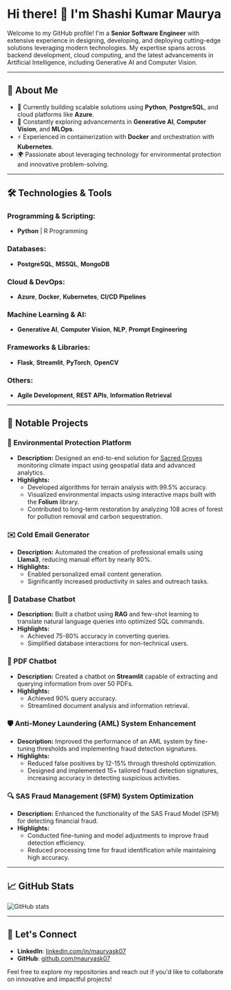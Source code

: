 # Hi there! 👋 I'm Shashi Kumar Maurya

Welcome to my GitHub profile! I'm a **Senior Software Engineer** with extensive experience in designing, developing, and deploying cutting-edge solutions leveraging modern technologies. My expertise spans across backend development, cloud computing, and the latest advancements in Artificial Intelligence, including Generative AI and Computer Vision.

---

## 🚀 About Me

- 🔭 Currently building scalable solutions using **Python**, **PostgreSQL**, and cloud platforms like **Azure**.
- 🌱 Constantly exploring advancements in **Generative AI**, **Computer Vision**, and **MLOps**.
- ⚡ Experienced in containerization with **Docker** and orchestration with **Kubernetes**.
- 🌍 Passionate about leveraging technology for environmental protection and innovative problem-solving.

---

## 🛠️ Technologies & Tools

### Programming & Scripting:
- **Python** | R Programming

### Databases:
- **PostgreSQL**, **MSSQL**, **MongoDB**

### Cloud & DevOps:
- **Azure**, **Docker**, **Kubernetes**, **CI/CD Pipelines**

### Machine Learning & AI:
- **Generative AI**, **Computer Vision**, **NLP**, **Prompt Engineering**

### Frameworks & Libraries:
- **Flask**, **Streamlit**, **PyTorch**, **OpenCV**

### Others:
- **Agile Development**, **REST APIs**, **Information Retrieval**

---

## 🌟 Notable Projects

### 🌱 Environmental Protection Platform
- **Description:** Designed an end-to-end solution for [Sacred Groves](https://www.sacredgroves.earth/) monitoring climate impact using geospatial data and advanced analytics.
- **Highlights:**
  - Developed algorithms for terrain analysis with 99.5% accuracy.
  - Visualized environmental impacts using interactive maps built with the **Folium** library.
  - Contributed to long-term restoration by analyzing 108 acres of forest for pollution removal and carbon sequestration.

### ✉️ Cold Email Generator
- **Description:** Automated the creation of professional emails using **Llama3**, reducing manual effort by nearly 80%.
- **Highlights:**
  - Enabled personalized email content generation.
  - Significantly increased productivity in sales and outreach tasks.

### 🤖 Database Chatbot
- **Description:** Built a chatbot using **RAG** and few-shot learning to translate natural language queries into optimized SQL commands.
- **Highlights:**
  - Achieved 75-80% accuracy in converting queries.
  - Simplified database interactions for non-technical users.

### 📄 PDF Chatbot
- **Description:** Created a chatbot on **Streamlit** capable of extracting and querying information from over 50 PDFs.
- **Highlights:**
  - Achieved 90% query accuracy.
  - Streamlined document analysis and information retrieval.

### 🛡️ Anti-Money Laundering (AML) System Enhancement
- **Description:** Improved the performance of an AML system by fine-tuning thresholds and implementing fraud detection signatures.
- **Highlights:**
  - Reduced false positives by 12-15% through threshold optimization.
  - Designed and implemented 15+ tailored fraud detection signatures, increasing accuracy in detecting suspicious activities.

### 🔍 SAS Fraud Management (SFM) System Optimization
- **Description:** Enhanced the functionality of the SAS Fraud Model (SFM) for detecting financial fraud.
- **Highlights:**
  - Conducted fine-tuning and model adjustments to improve fraud detection efficiency.
  - Reduced processing time for fraud identification while maintaining high accuracy.

---

## 📈 GitHub Stats

![GitHub stats](https://github-readme-stats.vercel.app/api?username=mauryask07&show_icons=true&theme=radical)


---

## 🤝 Let's Connect

- **LinkedIn**: [linkedin.com/in/mauryask07](https://linkedin.com/in/mauryask07)
- **GitHub**: [github.com/mauryask07](https://github.com/mauryask07)

Feel free to explore my repositories and reach out if you'd like to collaborate on innovative and impactful projects!
